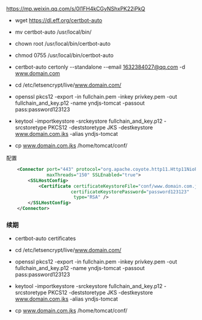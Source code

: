 https://mp.weixin.qq.com/s/0l1FH4kCGyNShxPK22iPkQ

- wget https://dl.eff.org/certbot-auto 

- mv certbot-auto /usr/local/bin/

- chown root /usr/local/bin/certbot-auto

- chmod 0755 /usr/local/bin/certbot-auto

- certbot-auto certonly --standalone --email 1632384027@qq.com -d www.domain.com

- cd /etc/letsencrypt/live/www.domain.com/

- openssl pkcs12 -export -in fullchain.pem -inkey privkey.pem -out fullchain_and_key.p12 -name yndjs-tomcat -passout pass:password123123

- keytool -importkeystore -srckeystore fullchain_and_key.p12 -srcstoretype PKCS12 -deststoretype JKS -destkeystore www.domain.com.jks -alias yndjs-tomcat

- cp www.domain.com.jks /home/tomcat/conf/

配置
```xml
    <Connector port="443" protocol="org.apache.coyote.http11.Http11NioProtocol"
               maxThreads="150" SSLEnabled="true">
        <SSLHostConfig>
            <Certificate certificateKeystoreFile="conf/www.domain.com.jks"
                        certificateKeystorePassword="password123123"
                         type="RSA" />
        </SSLHostConfig>
    </Connector>
```

### 续期

- certbot-auto certificates

- cd /etc/letsencrypt/live/www.domain.com/

- openssl pkcs12 -export -in fullchain.pem -inkey privkey.pem -out fullchain_and_key.p12 -name yndjs-tomcat -passout pass:password123123

- keytool -importkeystore -srckeystore fullchain_and_key.p12 -srcstoretype PKCS12 -deststoretype JKS -destkeystore www.domain.com.jks -alias yndjs-tomcat

- cp www.domain.com.jks /home/tomcat/conf/


